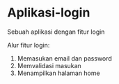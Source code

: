 # Aplikasi-login
Sebuah aplikasi dengan fitur login

Alur fitur login:
1. Memasukan email dan password
2. Memvalidasi masukan
3. Menampilkan halaman home
